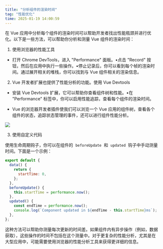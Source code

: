 ```yaml
---
title: "分析组件的渲染时间"
tag: "性能优化"
time: 2025-01-19 14:00:59
---
```


在 Vue 应用中分析每个组件的渲染时间可以帮助开发者找出性能瓶颈并进行优化。以下是一些方法，可以帮助你分析和测量 Vue 组件的渲染时间：

1. 使用浏览器的性能工具

- 打开 Chrome DevTools，进入 "Performance" 面板。•点击 "Record" 按钮，然后在应用中执行一些操作。•停止记录后，你可以看到每个帧的渲染时间。通过展开相关的堆栈，你可以找到与 Vue 组件相关的渲染信息。

2. Vue 开发者扩展也提供了性能分析的功能。使用 Vue Devtools

- 安装 Vue Devtools 扩展，它可以帮助你查看组件树和性能。•在 "Performance" 标签中，你可以启用性能追踪，查看每个组件的渲染时间。

- Vue 的浏览器开发者插件使我们可以浏览一个 Vue 应用的组件树，查看各个组件的状态，追踪状态管理的事件，还可以进行组件性能分析。

<img src="../imgs/136/22.webp" />

3. 使用自定义代码

使用生命周期钩子，你可以在组件的  `beforeUpdate`  和  `updated`  钩子中手动测量时间。下面是一个示例：

```js
export default {
  data() {
    return {
      startTime: 0,
    };
  },
  beforeUpdate() {
    this.startTime = performance.now();
  },
  updated() {
    const endTime = performance.now();
    console.log(`Component updated in ${endTime - this.startTime}ms`);
  },
};
```

这种方法可以帮助你测量每次更新的时间差。如果组件内有异步操作（例如，数据获取），这些操作的时间不包括在这个测量中。对于更复杂的性能分析，尤其是在大型应用中，可能需要使用浏览器的性能分析工具来获得更详细的信息。
